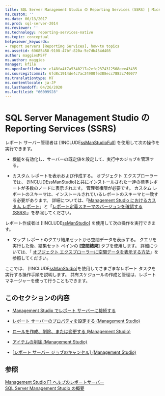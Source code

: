 ```yaml
---
title: SQL Server Management Studio の Reporting Services (SSRS) | Microsoft Docs
ms.custom: ''
ms.date: 06/13/2017
ms.prod: sql-server-2014
ms.reviewer: ''
ms.technology: reporting-services-native
ms.topic: conceptual
helpviewer_keywords:
- report servers [Reporting Services], how-to topics
ms.assetid: 60685458-9108-47bf-820a-5e7db454d408
author: maggiesMSFT
ms.author: maggies
manager: kfile
ms.openlocfilehash: e148fa4f7a5340217a2efe2374312568eee43435
ms.sourcegitcommit: 6fd8c1914de4c7ac24900fe388ecc7883c740077
ms.translationtype: MT
ms.contentlocale: ja-JP
ms.lasthandoff: 04/26/2020
ms.locfileid: "66099928"
---
```

# <a name="reporting-services-in-sql-server-management-studio-ssrs"></a>SQL Server Management Studio の Reporting Services (SSRS)
  レポート サーバー管理者は [!INCLUDE[ssManStudioFull](../../includes/ssmanstudiofull-md.md)] を使用して次の操作を実行できます。  
  
-   機能を有効化し、サーバーの既定値を設定して、実行中のジョブを管理する。  
  
-   カスタム レポートを表示および作成する。 オブジェクト エクスプローラーでは、 [!INCLUDE[ssManStudio](../../includes/ssmanstudio-md.md)]と共にインストールされた一連の標準レポートが多数のノードに表示されます。 管理者権限が必要です。 カスタム レポートのスキーマは、インストールされているレポートのスキーマと一致する必要があります。 詳細については、「[Management Studio におけるカスタム レポート](../../ssms/object/custom-reports-in-management-studio.md)」と「[レポート定義スキーマのバージョンを確認する &#40;SSRS&#41;](../reports/find-the-report-definition-schema-version-ssrs.md)」を参照してください。  
  
 レポート作成者は [!INCLUDE[ssManStudio](../../includes/ssmanstudio-md.md)] を使用して次の操作を実行できます。  
  
-   マップ レポートのクエリ結果セットから空間データを表示する。 クエリを実行した後、結果セット ペインの **[空間結果]** タブを使用します。 詳細については、「 [オブジェクト エクスプローラーに空間データを表示する方法](../../relational-databases/scripting/view-spatial-data-in-object-explorer.md)」を参照してください。  
  
 ここでは、 [!INCLUDE[ssManStudio](../../includes/ssmanstudio-md.md)]を使用してさまざまなレポート タスクを実行する操作手順を説明します。 共有スケジュールの作成と管理は、レポート マネージャーを使って行うこともできます。  
  
## <a name="in-this-section"></a>このセクションの内容  
  
-   [Management Studio でレポート サーバーに接続する](connect-to-a-report-server-in-management-studio.md)  
  
-   [レポート サーバーのプロパティを設定する (Management Studio)](set-report-server-properties-management-studio.md)  
  
-   [ロールを作成、削除、または変更する (Management Studio)](../security/role-definitions-create-delete-or-modify.md)  
  
-   [アイテムの削除 &#40;Management Studio&#41;](delete-an-item-management-studio.md)  
  
-   [[レポート サーバー ジョブのキャンセル] (Management Studio)](cancel-report-server-jobs-management-studio.md)  
  
## <a name="see-also"></a>参照  
 [Management Studio F1 ヘルプのレポートサーバー](report-server-in-management-studio-f1-help.md)   
 [SQL Server Management Studio の概要](../../ssms/sql-server-management-studio-ssms.md)  
  
  
